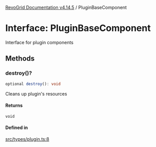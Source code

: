 [RevoGrid Documentation v4.14.5](README.md) / PluginBaseComponent

# Interface: PluginBaseComponent

Interface for plugin components

## Methods

### destroy()?

```ts
optional destroy(): void
```

Cleans up plugin's resources

#### Returns

`void`

#### Defined in

[src/types/plugin.ts:8](https://github.com/revolist/revogrid/blob/395fb64310e6654557393205ff295dbb2f4142c5/src/types/plugin.ts#L8)
